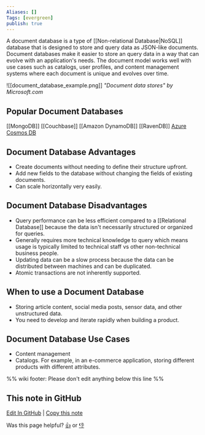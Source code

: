 ```yaml
---
Aliases: []
Tags: [evergreen]
publish: true
---
```


A document database is a type of [[Non-relational Database|NoSQL]] database that is designed to store and query data as JSON-like documents. Document databases make it easier to store an query data in a way that can evolve with an application's needs. The document model works well with use cases such as catalogs, user profiles, and content management systems where each document is unique and evolves over time.

![[document_database_example.png]]
*"Document data stores" by Microsoft.com*

## Popular Document Databases

[[MongoDB]]
[[Couchbase]]
[[Amazon DynamoDB]]
[[RavenDB]]
[Azure Cosmos DB](https://azure.microsoft.com/services/cosmos-db/)

## Document Database Advantages

- Create documents without needing to define their structure upfront.
- Add new fields to the database without changing the fields of existing documents.
- Can scale horizontally very easily.

## Document Database Disadvantages

- Query performance can be less efficient compared to a [[Relational Database]] because the data isn't necessarily structured or organized for queries.
- Generally requires more technical knowledge to query which means usage is typically limited to technical staff vs other non-technical business people.
- Updating data can be a slow process because the data can be distributed between machines and can be duplicated.
- Atomic transactions are not inherently supported.

## When to use a Document Database

- Storing article content, social media posts, sensor data, and other unstructured data.
- You need to develop and iterate rapidly when building a product.

## Document Database Use Cases

- Content management
- Catalogs. For example, in an e-commerce application, storing different products with different attributes.

%% wiki footer: Please don't edit anything below this line %%

## This note in GitHub

<span class="git-footer">[Edit In GitHub](https://github.dev/data-engineering-community/data-engineering-wiki/blob/main/Concepts/Document%20Database.md "git-hub-edit-note") | [Copy this note](https://raw.githubusercontent.com/data-engineering-community/data-engineering-wiki/main/Concepts/Document%20Database.md "git-hub-copy-note")</span>

<span class="git-footer">Was this page helpful?
[👍](https://tally.so/r/mOaxjk?rating=Yes&url=https://dataengineering.wiki/Concepts/Document+Database) or [👎](https://tally.so/r/mOaxjk?rating=No&url=https://dataengineering.wiki/Concepts/Document+Database)</span>
